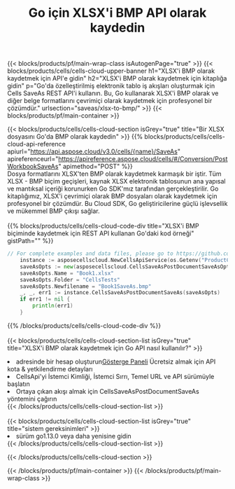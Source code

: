 ﻿---
title:  Go için XLSX'i BMP API olarak kaydedin
description:  XLSX biçim dosyasını BMP biçim dosyası olarak kaydetmek için Aspose.Cells Cloud SDK for Go'yu kullanma.
url: /tr/go/saveas/xlsx-to-bmp/
---
{{< blocks/products/pf/main-wrap-class isAutogenPage="true" >}}
{{< blocks/products/cells/cells-cloud-upper-banner h1="XLSX\'i BMP olarak kaydetmek için API\'e gidin" h2="XLSX\'i BMP olarak kaydetmek için kitaplığa gidin" p="Go\'da özelleştirilmiş elektronik tablo iş akışları oluşturmak için Cells SaveAs REST API\'i kullanın. Bu, Go kullanarak XLSX\'i BMP olarak ve diğer belge formatlarını çevrimiçi olarak kaydetmek için profesyonel bir çözümdür." urlsection="saveas/xlsx-to-bmp/" >}}
{{< blocks/products/pf/main-container >}}

{{< blocks/products/cells/cells-cloud-section isGrey="true" title="Bir XLSX dosyasını Go\'da BMP olarak kaydedin" >}}
{{% blocks/products/cells/cells-cloud-api-reference apiurl="https://api.aspose.cloud/v3.0/cells/{name}/SaveAs" apireferenceurl="https://apireference.aspose.cloud/cells/#/Conversion/PostWorkbookSaveAs" apimethod="POST" %}}
<br/>
Dosya formatlarını XLSX'ten BMP olarak kaydetmek karmaşık bir iştir. Tüm XLSX - BMP biçim geçişleri, kaynak XLSX elektronik tablosunun ana yapısal ve mantıksal içeriği korunurken Go SDK'mız tarafından gerçekleştirilir. Go kitaplığımız, XLSX'i çevrimiçi olarak BMP dosyaları olarak kaydetmek için profesyonel bir çözümdür. Bu Cloud SDK, Go geliştiricilerine güçlü işlevsellik ve mükemmel BMP çıkışı sağlar.
<br/>
<br/>
{{% blocks/products/cells/cells-cloud-code-div title="XLSX\'i BMP biçiminde kaydetmek için REST API kullanan Go\'daki kod örneği" gistPath="" %}}
  
```go
// For complete examples and data files, please go to https://github.com/aspose-cells-cloud/aspose-cells-cloud-go/
    instance := asposecellscloud.NewCellsApiService(os.Getenv("ProductClientId"), os.Getenv("ProductClientSecret"))
    saveAsOpts := new(asposecellscloud.CellsSaveAsPostDocumentSaveAsOpts)
    saveAsOpts.Name = "Book1.xlsx"
    saveAsOpts.Folder = "CellsTests"
    saveAsOpts.Newfilename = "Book1SaveAs.bmp"
    _, _, err1 := instance.CellsSaveAsPostDocumentSaveAs(saveAsOpts)
    if err1 != nil {
	    println(err1)
    }
```
  
{{% /blocks/products/cells/cells-cloud-code-div %}}
<br/>
<br/>
{{< blocks/products/cells/cells-cloud-section-list isGrey="true" title="XLSX\'i BMP olarak kaydetmek için Go API nasıl kullanılır?" >}}
<li> adresinde bir hesap oluşturun<a href="https://dashboard.aspose.cloud/">Gösterge Paneli</a> Ücretsiz almak için API kota & yetkilendirme detayları</li>
<li>CellsApi'yi İstemci Kimliği, İstemci Sırrı, Temel URL ve API sürümüyle başlatın</li>
<li>Ortaya çıkan akışı almak için CellsSaveAsPostDocumentSaveAs yöntemini çağırın</li>
{{< /blocks/products/cells/cells-cloud-section-list >}}
<br/>
<br/>
{{< blocks/products/cells/cells-cloud-section-list isGrey="true" title="sistem gereksinimleri" >}}
<li>sürüm go1.13.0 veya daha yenisine gidin</li>
{{< /blocks/products/cells/cells-cloud-section-list >}}

{{< /blocks/products/cells/cells-cloud-section >}}

{{< /blocks/products/pf/main-container >}}
{{< /blocks/products/pf/main-wrap-class >}}
